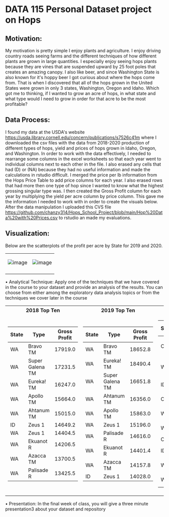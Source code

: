 # DATA 115 Personal Dataset project on Hops


## Motivation: 
   My motivation is pretty simple I enjoy plants and agriculture. I enjoy driving country roads seeing farms and the different techniques of how different plants are grown in large quantities. I especially enjoy seeing hops plants because they are vines that are suspended upward by 25 foot poles that creates an amazing canopy. I also like beer, and since Washington State is also known for it's hoppy beer I got curious about where the hops come from. That is when I discovered that all of the hops grown in the United States were grown in only 3 states, Washington, Oregon and Idaho. Which got me to thinking, if I wanted to grow an acre of hops, in what state and what type would I need to grow in order for that acre to be the most profitable? 

## Data Process: 
   I found my data at the USDA's website https://usda.library.cornell.edu/concern/publications/s7526c41m where I downloaded the csv files with the data from 2018-2020 production of different types of hops, yield and prices of hops grown in Idaho, Oregon, and Washington. 
   In order to work with the data effectively, I needed to rearrange some columns in the excel worksheets so that each year went to individual columns next to each other in the file. I also erased any cells that had (D) or (NA) because they had no useful information and made the calculations in rstudio difficult. I merged the price per lb information from the Hops Price Table to add price columns for each year. I also erased rows that had more then one type of hop since I wanted to know what the highest grossing singular type was. I then created the Gross Profit column for each year by multiplying the yield per acre column by price column. This gave me the information I needed to work with in order to create the visuals below. After the data manipulation I uploaded this CVS file https://github.com/chanzy314/Hops_School_Project/blob/main/Hop%20Data%20with%20Prices.csv to rstudio an made my evaluations. 

## Visualization: 

Below are the scatterplots of the profit per acre by State for 2019 and 2020.


<table>
   <tr><td>
      
![image](https://user-images.githubusercontent.com/61097093/115101153-aefea700-9ef6-11eb-99ae-31738decfba7.png)
      
</td><td>
      
![image](https://user-images.githubusercontent.com/61097093/115101161-c047b380-9ef6-11eb-9e87-207d2248e43a.png)

<tr><td></table>







• Analytical Technique: Apply one of the techniques that we have covered in the course to your
dataset and provide an analysis of the results. You can choose from either among the exploratory data
analysis topics or from the techniques we cover later in the course


<table>
<tr><th> 2018 Top Ten </th><th>2019 Top Ten </th><th>2020 Top Ten</th></tr>
<tr><td>

| State | Type | Gross Profit|
| --- | --- | --- |
|WA|	Bravo TM |	17919.0	|	
|WA	|Super Galena TM	| 17231.5	|	
|WA| Eureka! TM	| 16247.0		|
|WA	| Apollo TM	|15664.0		|
|WA|	Ahtanum TM|15015.0|		
|ID	|Zeus 1 |	14649.2		|
|WA	|Zeus 1|14404.5	|	
|WA	|Ekuanot R	|14206.5	|	
|WA|	Azacca TM|	13700.5	|	
|WA	|Palisade R	| 13425.5	|


</td><td>

| State | Type | Gross Profit|
| --- | --- | --- |
|WA|	Bravo TM	|18652.8		|
|WA|	Eureka! TM|	18490.4		|
|WA|	Super Galena TM	|16651.8	|	
|WA|	Ahtanum TM|16356.0|		
|WA|	Apollo TM	|15863.0	|	
|WA|	Zeus 1	|15196.0		|
|WA|	Palisade R|	14616.0	|	
|WA|	Ekuanot R	|14401.4	|	
|WA|	Azacca TM	|14157.8	|	
|ID|	Zeus 1	|14028.0	|

</td><td>

| State | Type | Gross Profit|
| --- | --- | --- |
|OR|	Super Galena TM|	16806.0	|	
|WA|Super Galena TM	|15816.0|		
|ID|	Idaho 7 TM	|14163.6	|	
|OR	|Amarillo R	|14160.0	|	
|WA|	Eureka! TM|	13992.0		|
|WA|	Bravo TM|	13848.0		|
|OR	|Liberty|	13734.0		|
|ID	|Mosaic R|	13543.0|		
|WA	|Apollo TM	|13488.0	|	
|WA	|Ekuanot R	|12948.0	|

<tr><td></table>

• Presentation: In the final week of class, you will give a three minute presentation3 about your
dataset and repository


